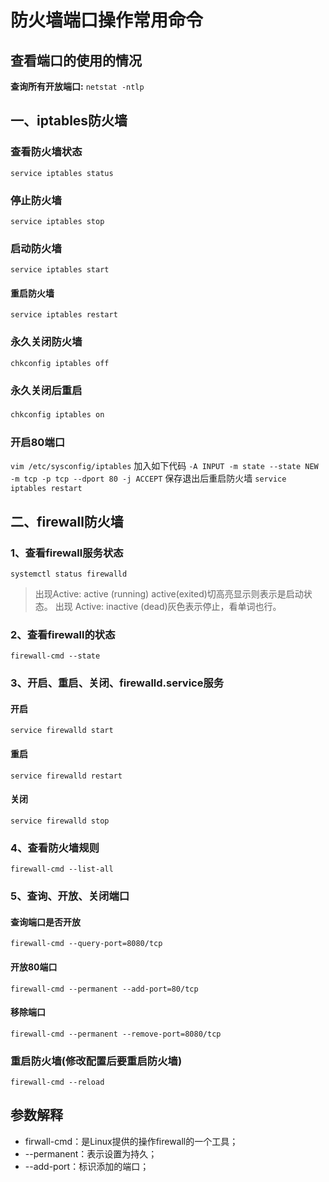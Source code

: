 # 防火墙端口操作常用命令

## 查看端口的使用的情况

**查询所有开放端口:**
`netstat -ntlp`

## 一、iptables防火墙


### 查看防火墙状态

`service iptables status ` 

### 停止防火墙

`service iptables stop  `

### 启动防火墙

```service iptables start```  

#### 重启防火墙

`service iptables restart  `

### 永久关闭防火墙

`chkconfig iptables off`  

### 永久关闭后重启

`chkconfig iptables on　`　

### 开启80端口

`vim /etc/sysconfig/iptables`
 加入如下代码
`-A INPUT -m state --state NEW -m tcp -p tcp --dport 80 -j ACCEPT`
保存退出后重启防火墙
`service iptables restart`

## 二、firewall防火墙

### 1、查看firewall服务状态

`systemctl status firewalld`
>出现Active: active (running)  active(exited)切高亮显示则表示是启动状态。
出现 Active: inactive (dead)灰色表示停止，看单词也行。

### 2、查看firewall的状态

`firewall-cmd --state`

### 3、开启、重启、关闭、firewalld.service服务

#### 开启

`service firewalld start`

#### 重启

`service firewalld restart`

#### 关闭

`service firewalld stop`

### 4、查看防火墙规则

`firewall-cmd --list-all `

### 5、查询、开放、关闭端口

#### 查询端口是否开放

`firewall-cmd --query-port=8080/tcp`

#### 开放80端口

`firewall-cmd --permanent --add-port=80/tcp`

#### 移除端口

`firewall-cmd --permanent --remove-port=8080/tcp`

### 重启防火墙(修改配置后要重启防火墙)

`firewall-cmd --reload`

## 参数解释
- firwall-cmd：是Linux提供的操作firewall的一个工具；
- --permanent：表示设置为持久；
- --add-port：标识添加的端口；
